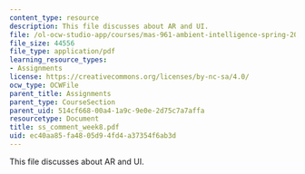 ```yaml
---
content_type: resource
description: This file discusses about AR and UI.
file: /ol-ocw-studio-app/courses/mas-961-ambient-intelligence-spring-2005/ec40aa85fa4805d94fd4a37354f6ab3d_ss_comment_week8.pdf
file_size: 44556
file_type: application/pdf
learning_resource_types:
- Assignments
license: https://creativecommons.org/licenses/by-nc-sa/4.0/
ocw_type: OCWFile
parent_title: Assignments
parent_type: CourseSection
parent_uid: 514cf668-00a4-1a9c-9e0e-2d75c7a7affa
resourcetype: Document
title: ss_comment_week8.pdf
uid: ec40aa85-fa48-05d9-4fd4-a37354f6ab3d
---
```

This file discusses about AR and UI.